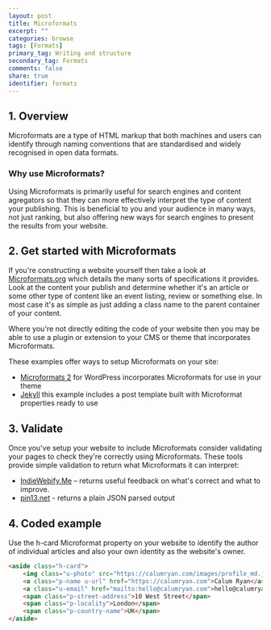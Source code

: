 ```yaml
---
layout: post
title: Microformats
excerpt: ""
categories: browse
tags: [Formats]
primary_tag: Writing and structure
secondary_tag: Formats
comments: false
share: true
identifier: formats
---
```

## 1. Overview
Microformats are a type of HTML markup that both machines and users can identify through naming conventions that are standardised and widely recognised in open data formats.

### Why use Microformats?
Using Microformats is primarily useful for search engines and content agregators so that they can more effectively interpret the type of content your publishing. This is beneficial to you and your audience in many ways, not just ranking, but also offering new ways for search engines to present the results from your website. 

## 2. Get started with Microformats
If you're constructing a website yourself then take a look at [Microformats.org](http://microformats.org/wiki/Main_Page) which details the many sorts of specifications it provides. Look at the content your publish and determine whether it's an article or some other type of content like an event listing, review or something else. In most case it's as simple as just adding a class name to the parent container of your content.

Where you're not directly editing the code of your website then you may be able to use a plugin or extension to your CMS or theme that incorporates Microformats.

These examples offer ways to setup Microformats on your site:
- [Microformats 2](https://wordpress.org/plugins/wp-uf2/) for WordPress incorporates Microformats for use in your theme
- [Jekyll](https://github.com/miklb/jekyll-indieweb) this example includes a post template built with Microformat properties ready to use

## 3. Validate
Once you've setup your website to include Microformats consider validating your pages to check they're correctly using Microformats. These tools provide simple validation to return what Microformats it can interpret:

- [IndieWebify.Me](https://indiewebify.me/) – returns useful feedback on what's correct and what to improve.
- [pin13.net](http://pin13.net/) - returns a plain JSON parsed output

## 4. Coded example
Use the h-card Microformat property on your website to identify the author of individual articles and also your own identity as the website's owner. 

```html
<aside class="h-card">
    <img class="u-photo" src="https://calumryan.com/images/profile_md.jpg" alt="photo of Calum Ryan" />
    <a class="p-name u-url" href="https://calumryan.com">Calum Ryan</a>
    <a class="u-email" href="mailto:hello@calumryan.com">hello@calumryan.com</a>
    <span class="p-street-address">10 West Street</span>
    <span class="p-locality">London</span>
    <span class="p-country-name">UK</span>
</aside>
```